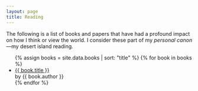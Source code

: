 ```yaml
---
layout: page
title: Reading
---
```


The following is a list of books and papers that have had a profound impact on how I think or view the world. I consider these part of my _personal canon_—my desert island reading.

<ul class="reading">
    {% assign books = site.data.books | sort: "title" %}
    {% for book in books %}
        <li><a href="{{ book.link }}">{{ book.title }}</a><br><span class="metadata">by {{ book.author }}</span></li>
    {% endfor %}
</ul>